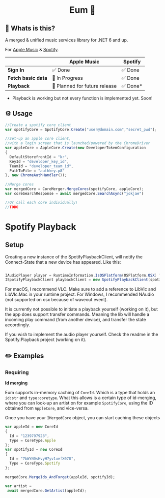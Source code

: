 
<h1 align="center">Eum 🎵</h1>

## 🤔 Whats is this?

A merged & unified music services library for .NET 6 and up.

For [Apple Music](src/Eum.Cores.Apple) & [Spotify](src/Eum.Cores.Spotify).


|                |Apple Music                          |Spotify                         |
|----------------|-------------------------------|-----------------------------|
|**Sign In**| ✅ Done | ✅ Done
|**Fetch basic data**|  🚧 In Progress            | ✅ Done            |
|**Playback**          | 🤔 Planned for future release            | ✅ Done*           |


* Playback is working but not every function is implemented yet. Soon!
## ⚙️ Usage

```js
//Create a spotify core client 
var spotifyCore = SpotifyCore.Create("user@domain.com","secret_pwd");  
  
//Set-up an apple core client, 
//with a login screen that is launched/powered by the ChromeDriver
var appleCore = AppleCore.Create(new DeveloperTokenConfiguration  
{  
  DefaultStorefrontId = "kr",  
  KeyId = "developer_key_id",  
  TeamId = "developer_team_id",  
  PathToFile = "authkey.p8"  
}, new ChromeAuthHandler());  
  
//Merge cores
var mergedCore = CoreMerger.MergeCores(spotifyCore, appleCore);  
var coreSearchResponse = await mergedCore.SearchAsync("jokjae")

//Or call each core individually!
//TODO
```

# Spotify Playback

## Setup
Creating a new instance of the SpotifyPlaybackClient, will notify the Connect-State that a new device has appeared.
Like this:

```csharp

IAudioPlayer player = RuntimeInformation.IsOSPlatform(OSPlatform.OSX) ? new EumVlcPlayer() : new NAudioPlayer());
ISpotifyPlaybackClient playbackClient = new SpotifyPlaybackClient(spotifyClient, player);

```

For macOS, I recommend VLC. Make sure to add a reference to LibVlc and LibVlc.Mac in your runtime project. 
For Windows, I recommended NAudio (not supported on osx because of waveout event).

It is currently not possible to initiate a playback yourself (working on it), but the app does support transfer commands.
Meaning the lib will handle a incoming play command (from another device), and transfer the state accordingly. 

If you wish to implement the audio player yourself. Check the readme in the Spotify.Playback project (working on it).

## ✏️ Examples

### Requiring

**Id merging**

Eum supports in-memory caching of ``CoreId``. Which is a type that holds an ``id:str`` and ``type:coretype``.
What this allows is a certain type of id-merging, where you can look-up an artist on for example ``SpotifyCore``, using the ID obtained from ``AppleCore``, and vice-versa.


Once you have your ``IMergedCore`` object, you can start caching these objects
```js
var appleId = new CoreId  
{  
  Id = "1239707923",  
  Type = CoreType.Apple  
};  
var spotifyId = new CoreId  
{  
  Id = "7bWYN0sHvyH7yv1uefX07U",  
  Type = CoreType.Spotify  
};  
  
mergedCore.MergeIds_AndForget(appleId, spotifyId);  
  
var artist =   
 await mergedCore.GetArtist(appleId);
```

<br>
